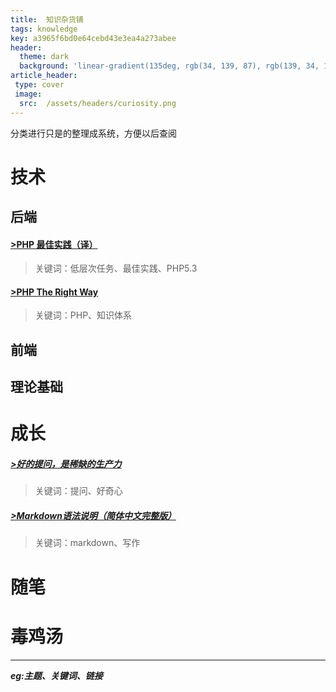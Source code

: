```yaml
---
title:  知识杂货铺
tags: knowledge
key: a3965f6bd0e64cebd43e3ea4a273abee
header:
  theme: dark
  background: 'linear-gradient(135deg, rgb(34, 139, 87), rgb(139, 34, 139))'
article_header:
 type: cover
 image:
  src:  /assets/headers/curiosity.png
---
```

分类进行只是的整理成系统，方便以后查阅
<!--more-->
# 技术
## 后端
#### [>PHP 最佳实践（译）](https://phpbestpractices.justjavac.com)
>关键词：低层次任务、最佳实践、PHP5.3

#### [>PHP The Right Way](https://laravel-china.github.io/php-the-right-way/)
>关键词：PHP、知识体系

## 前端
## 理论基础

# 成长
##### [>好的提问，是稀缺的生产力](http://www.woshipm.com/zhichang/3728077.html "提问的能力")
>关键词：提问、好奇心

##### [>Markdown语法说明（简体中文完整版）](https://www.appinn.com/markdown/ "Markdown语法说明")
>关键词：markdown、写作

# 随笔

# 毒鸡汤

---
***eg:主题、关键词、链接***
